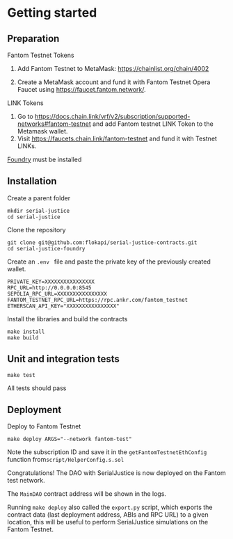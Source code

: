 



# Getting started

## Preparation

Fantom Testnet Tokens

1. Add Fantom Testnet to MetaMask: https://chainlist.org/chain/4002

2. Create a MetaMask account and fund it with Fantom Testnet Opera Faucet using https://faucet.fantom.network/.



LINK Tokens

1. Go to https://docs.chain.link/vrf/v2/subscription/supported-networks#fantom-testnet and add Fantom testnet LINK Token to the Metamask wallet.
2. Visit https://faucets.chain.link/fantom-testnet and fund it with Testnet LINKs.



[Foundry](https://getfoundry.sh/) must be installed



## Installation

Create a parent folder

````
mkdir serial-justice
cd serial-justice
````



Clone the repository

````
git clone git@github.com:flokapi/serial-justice-contracts.git
cd serial-justice-foundry
````



Create an `.env ` file and paste the private key of the previously created wallet.

````
PRIVATE_KEY=XXXXXXXXXXXXXXXX
RPC_URL=http://0.0.0.0:8545
SEPOLIA_RPC_URL=XXXXXXXXXXXXXXXX
FANTOM_TESTNET_RPC_URL=https://rpc.ankr.com/fantom_testnet
ETHERSCAN_API_KEY="XXXXXXXXXXXXXXXX"
````



Install the libraries and build the contracts

````
make install
make build
````



## Unit and integration tests

````
make test
````

All tests should pass



## Deployment

Deploy to Fantom Testnet

````
make deploy ARGS="--network fantom-test"
````

Note the subscription ID and save it in the `getFantomTestnetEthConfig`  function from`script/HelperConfig.s.sol`

Congratulations! The DAO with SerialJustice is now deployed on the Fantom test network.

The `MainDAO` contract address will be shown in the logs.

Running `make deploy` also called the `export.py` script, which exports the contract data (last deployment address, ABIs and RPC URL) to a given location, this will be useful to perform SerialJustice simulations on the Fantom Testnet.
